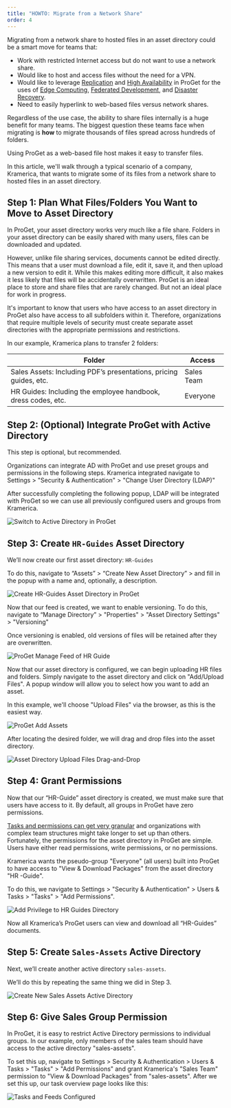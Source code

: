 ```yaml
---
title: "HOWTO: Migrate from a Network Share"
order: 4
---
```



Migrating from a network share to hosted files in an asset directory could be a smart move for teams that:

* Work with restricted Internet access but do not want to use a network share.
* Would like to host and access files without the need for a VPN.
* Would like to leverage [Replication](/docs/proget/replication-feed-mirroring/proget-advanced-feed-replication) and [High Availability](/docs/installation/high-availability-load-balancing/high-availability-load-balancing) in ProGet for the uses of [Edge Computing](/docs/proget/replication-feed-mirroring/proget-howto-replicate-edge-locations), [Federated Development](/docs/proget/replication-feed-mirroring/proget-howto-federated-development), and [Disaster Recovery](/docs/proget/replication-feed-mirroring/proget-howto-utilize-feed-replication-for-disaster-recovery).
* Need to easily hyperlink to web-based files versus network shares.

Regardless of the use case, the ability to share files internally is a huge benefit for many teams. The biggest question these teams face when migrating is **how** to migrate thousands of files spread across hundreds of folders.

Using ProGet as a web-based file host makes it easy to transfer files.

In this article, we'll walk through a typical scenario of a company, Kramerica, that wants to migrate some of its files from a network share to hosted files in an asset directory.

## Step 1: Plan What Files/Folders You Want to Move to Asset Directory
In ProGet, your asset directory works very much like a file share. Folders in your asset directory can be easily shared with many users, files can be downloaded and updated.

However, unlike file sharing services, documents cannot be edited directly. This means that a user must download a file, edit it, save it, and then upload a new version to edit it. While this makes editing more difficult, it also makes it less likely that files will be accidentally overwritten. ProGet is an ideal place to store and share files that are rarely changed. But not an ideal place for work in progress.

It's important to know that users who have access to an asset directory in ProGet also have access to all subfolders within it. Therefore, organizations that require multiple levels of security must create separate asset directories with the appropriate permissions and restrictions.

In our example, Kramerica plans to transfer 2 folders:

| Folder | Access |
| --- | --- |
| Sales Assets: Including PDF’s presentations, pricing guides, etc. | Sales Team |
| HR Guides: Including the employee handbook, dress codes, etc. | Everyone |
	

## Step 2: (Optional) Integrate ProGet with Active Directory
This step is optional, but recommended.

Organizations can integrate AD with ProGet and use preset groups and permissions in the following steps.
Kramerica integrated navigate to Settings > "Security & Authentication" > "Change User Directory (LDAP)"

After successfully completing the following popup, LDAP will be integrated with ProGet so we can use all previously configured users and groups from Kramerica.

![Switch to Active Directory in ProGet](/resources/docs/progetassetdir-intergratead.png)
 
## Step 3: Create `HR-Guides` Asset Directory
We’ll now create our first asset directory: `HR-Guides` 

To do this, navigate to “Assets” > “Create New Asset Directory” > and fill in the popup with a name and, optionally, a description.
 
![Create HR-Guides Asset Directory in ProGet](/resources/docs/progetassetdir-createnewfeed-hrguides.png)
 
Now that our feed is created, we want to enable versioning. To do this, navigate to “Manage Directory” > "Properties" > "Asset Directory Settings" > "Versioning" 

Once versioning is enabled, old versions of files will be retained after they are overwritten.

![ProGet Manage Feed of HR Guide](/resources/docs/progetassetdir-managefeed-versioning.png)
 
Now that our asset directory is configured, we can begin uploading HR files and folders. Simply navigate to the asset directory and click on "Add/Upload Files". A popup window will allow you to select how you want to add an asset.

In this example, we'll choose "Upload Files" via the browser, as this is the easiest way.

![ProGet Add Assets](/resources/docs/progetassetdir-addassets.png)
 
After locating the desired folder, we will drag and drop files into the asset directory.

![Asset Directory Upload Files Drag-and-Drop](/resources/docs/progetassetdir-uploadfiles.png)
 
## Step 4: Grant Permissions
Now that our “HR-Guide” asset directory is created, we must make sure that users have access to it. By default, all groups in ProGet have zero permissions. 

[Tasks and permissions can get very granular](/docs/proget/administration-security/proget-howto-configure-permissions-and-restrictions-on-feeds) and organizations with complex team structures might take longer to set up than others. Fortunately, the permissions for the asset directory in ProGet are simple. Users have either read permissions, write permissions, or no permissions.

Kramerica wants the pseudo-group "Everyone" (all users) built into ProGet to have access to "View & Download Packages" from the asset directory "HR -Guide".

To do this, we navigate to Settings > "Security & Authentication" > Users & Tasks > "Tasks" > "Add Permissions".

![Add Privilege to HR Guides Directory](/resources/docs/progetassetdir-addpriv-hrguides-everyone.png)
 
Now all Kramerica’s ProGet users can view and download all “HR-Guides” documents. 

## Step 5: Create `Sales-Assets` Active Directory
Next, we’ll create another active directory `sales-assets`.

We’ll do this by repeating the same thing we did in Step 3.

![Create New Sales Assets Active Directory](/resources/docs/progetassetdir-createnewfeed-salesassets.png)
 
## Step 6: Give Sales Group Permission 
In ProGet, it is easy to restrict Active Directory permissions to individual groups. In our example, only members of the sales team should have access to the active directory "sales-assets".

To set this up, navigate to Settings > Security & Authentication > Users & Tasks > "Tasks" > "Add Permissions" and grant Kramerica's "Sales Team" permission to "View & Download Packages" from "sales-assets". After we set this up, our task overview page looks like this:
 
![Tasks and Feeds Configured](/resources/docs/progetassetdir-tasksoverview-complete.png)